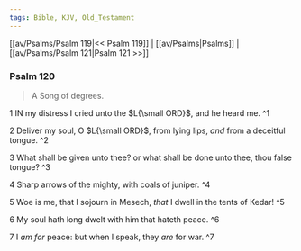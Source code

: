 ```yaml
---
tags: Bible, KJV, Old_Testament
---
```


[[av/Psalms/Psalm 119|<< Psalm 119]] | [[av/Psalms|Psalms]] | [[av/Psalms/Psalm 121|Psalm 121 >>]]

### Psalm 120

> A Song of degrees.

1 IN my distress I cried unto the $L{\small ORD}$, and he heard me. ^1

2 Deliver my soul, O $L{\small ORD}$, from lying lips, _and_ from a deceitful tongue. ^2

3 What shall be given unto thee? or what shall be done unto thee, thou false tongue? ^3

4 Sharp arrows of the mighty, with coals of juniper. ^4

5 Woe is me, that I sojourn in Mesech, _that_ I dwell in the tents of Kedar! ^5

6 My soul hath long dwelt with him that hateth peace. ^6

7 I _am_ _for_ peace: but when I speak, they _are_ for war. ^7
